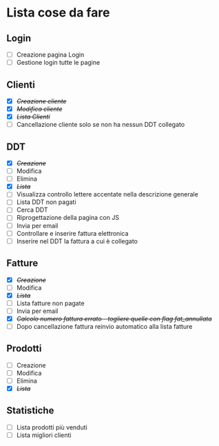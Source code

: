 <!---
inserimento CTRL + SHIFT + C
toggle CTRL + SHIFT + ENTER
-->

# Lista cose da fare

## Login
* [ ] Creazione pagina Login
* [ ] Gestione login tutte le pagine

## Clienti
* [X] ~~*Creazione cliente*~~
* [X] ~~*Modifica cliente*~~
* [X] ~~*Lista Clienti*~~
* [ ] Cancellazione cliente solo se non ha nessun DDT collegato

## DDT
* [X] ~~*Creazione*~~
* [ ] Modifica
* [ ] Elimina
* [X] ~~*Lista*~~
* [ ] Visualizza controllo lettere accentate nella descrizione generale
* [ ] Lista DDT non pagati
* [ ] Cerca DDT
* [ ] Riprogettazione della pagina con JS
* [ ] Invia per email
* [ ] Controllare e inserire fattura elettronica
* [ ] Inserire nel DDT la fattura a cui è collegato

## Fatture
* [X] ~~*Creazione*~~
* [ ] Modifica
* [X] ~~*Lista*~~
* [ ] Lista fatture non pagate
* [ ] Invia per email
* [X] ~~*Calcolo numero fattura errato - togliere quelle con flag fat_annullata*~~
* [ ] Dopo cancellazione fattura reinvio automatico alla lista fatture

## Prodotti
* [ ] Creazione
* [ ] Modifica
* [ ] Elimina
* [X] ~~*Lista*~~

## Statistiche
* [ ] Lista prodotti più venduti
* [ ] Lista migliori clienti